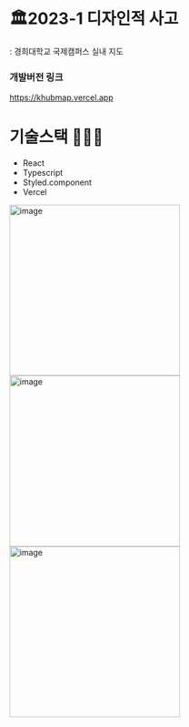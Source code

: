 
# 🏛2023-1 디자인적 사고
: 경희대학교 국제캠퍼스 실내 지도

### 개발버전 링크 
https://khubmap.vercel.app

# 기술스택 👨🏻‍💻

- React
- Typescript
- Styled.component
- Vercel

<img width="300" alt="image" src="https://github.com/YesHyeon/khu-map-site/assets/81014501/71ba36af-95ff-4d7f-b868-2488de8464e2">


<img width="300" alt="image" src="https://github.com/YesHyeon/khu-map-site/assets/81014501/ed444bf9-c489-4d92-bac1-685bee3cace3">

<img width="300" alt="image" src="https://github.com/YesHyeon/khu-map-site/assets/81014501/a5d4c37c-1720-4250-b9f3-234a4b282ff8">

